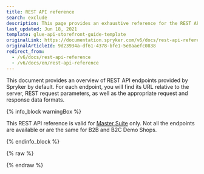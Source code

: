 ```yaml
---
title: REST API reference
search: exclude
description: This page provides an exhaustive reference for the REST API endpoints present in Spryker by default with the corresponding parameters and data formats.
last_updated: Jun 18, 2021
template: glue-api-storefront-guide-template
originalLink: https://documentation.spryker.com/v6/docs/rest-api-reference
originalArticleId: 9d23934a-df61-4378-bfe1-5e8aaefc0838
redirect_from:
  - /v6/docs/rest-api-reference
  - /v6/docs/en/rest-api-reference
---
```


This document provides an overview of REST API endpoints provided by Spryker by default. For each endpoint, you will find its URL relative to the server, REST request parameters, as well as the appropriate request and response data formats.

{% info_block warningBox %}

This REST API reference is valid for [Master Suite](https://docs.spryker.com/docs/scos/user/intro-to-spryker/master-suite.html) only. Not all the endpoints are available or are the same for B2B and B2C Demo Shops.

{% endinfo_block %}

<div id="swagger-ui"></div>

{% raw %}
<link rel="stylesheet" type="text/css" href="https://cdnjs.cloudflare.com/ajax/libs/swagger-ui/3.22.1/swagger-ui.css" />
<script src="https://cdnjs.cloudflare.com/ajax/libs/swagger-ui/3.22.1/swagger-ui-standalone-preset.js"></script>
<script src="https://cdnjs.cloudflare.com/ajax/libs/swagger-ui/3.22.1/swagger-ui-bundle.js"></script>
<script>
const swaggerContainer = document.getElementById('swagger-ui');
if(swaggerContainer) { 
    console.log('start'); const ui = SwaggerUIBundle({
        url: 'https://spryker.s3.eu-central-1.amazonaws.com/docs/Document+360/json/spryker_rest_api.schema_202090.json',
        dom_id: '#swagger-ui', deepLinking: true, presets: [
            SwaggerUIBundle.presets.apis, SwaggerUIStandalonePreset
        ], 
        enableCORS: false, layout: 'BaseLayout', supportedSubmitMethods: []
    });
    console.log(ui); window.ui = ui 
}
</script>
{% endraw %}
